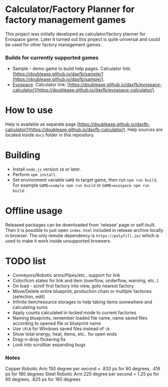 # Calculator/Factory Planner for factory management games

This project was initially developed as calculator/factory planner for Evospace game.
Later it turned out this project is quite universal and could be used for other factory management games.

### Builds for currently supported games

- Sample - demo game to build help pages.
Calculator link: [https://doubleaxe.github.io/daxfb/sample/](https://doubleaxe.github.io/daxfb/sample/).
- [Evospace](https://store.steampowered.com/app/1013540/Evospace/).
Calculator link: [https://doubleaxe.github.io/daxfb/evospace-calculator/](https://doubleaxe.github.io/daxfb/evospace-calculator/).

# How to use

Help is available as separate page [https://doubleaxe.github.io/daxfb-calculator/](https://doubleaxe.github.io/daxfb-calculator/).
Help sources are located inside `docs` folder in this repository.

# Building

- Install `node.js` version `18` or later.
- Perform `npm install`.
- Set environment variable `GAME` to target game, then run `npm run build`.
For example `GAME=sample npm run build` or `GAME=evospace npm run build`.

# Offline usage

Released packages can be downloaded from 'release' page or self-built.
Then it is possible to just open `index.html` included in release archive locally in browser.
The only remote dependency is `https://polyfill.io/` which is used to make it work inside unsupported browsers.

# TODO list

- Conveyors/Robotic arms/Pipes/etc.. support for link
- Color/Icon states for link and item (overflow, underflow, warning, etc..)
- On load - scroll first factory into view, goto nearest factory
- Move/Delete entire blueprint, production chain or multiple factories (selection, edit)
- Infinite item/resource storages to help taking items somewhere and calculating sums
- Apply counts calculated in locked mode to current factories
- Naming blueprints, remember loaded file name, name saved files according to opened file or blueprint name
- Use `\R\N` for Windows saved files instead of `\N`
- Show total energy, heat, items, etc.. for open ends
- Drag-n-drop flickering fix
- Look into scrollbar expanding bugs

### Notes

Copper Robotic Arm 150 degree per second = .833 ps for 90 degrees, .416 ps for 180 degrees
Steel Robotic Arm 225 degree per second = 1.25 ps for 90 degrees, .625 ps for 180 degrees
